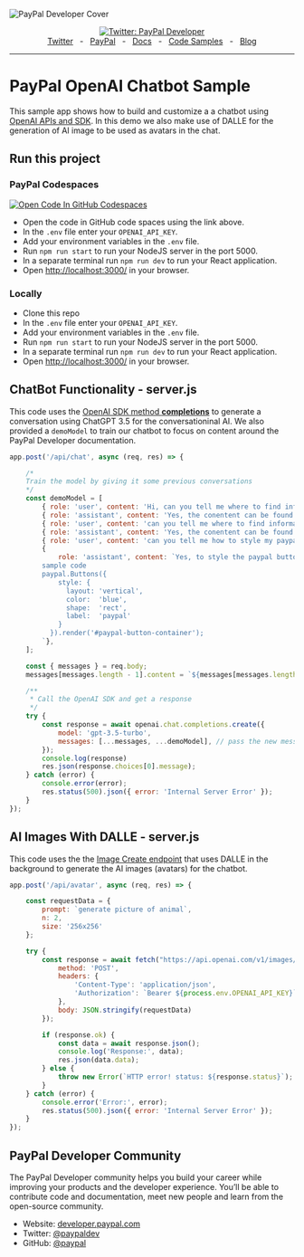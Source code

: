 ![PayPal Developer Cover](https://github.com/paypaldev/.github/blob/main/pp-cover.png)

<div align="center">
  <a href="https://twitter.com/paypaldev" target="_blank">
    <img alt="Twitter: PayPal Developer" src="https://img.shields.io/twitter/follow/paypaldev?style=social" />
  </a>
  <br />
  <a href="https://twitter.com/paypaldev" target="_blank">Twitter</a>
    <span>&nbsp;&nbsp;-&nbsp;&nbsp;</span>
  <a href="https://www.paypal.com/us/home" target="_blank">PayPal</a>
    <span>&nbsp;&nbsp;-&nbsp;&nbsp;</span>
  <a href="https://developer.paypal.com/home" target="_blank">Docs</a>
    <span>&nbsp;&nbsp;-&nbsp;&nbsp;</span>
  <a href="https://github.com/paypaldev" target="_blank">Code Samples</a>
    <span>&nbsp;&nbsp;-&nbsp;&nbsp;</span>
  <a href="https://dev.to/paypaldeveloper" target="_blank">Blog</a>
  <br />
  <hr />
</div>

# PayPal OpenAI Chatbot Sample

This sample app shows how to build and customize a a chatbot using [OpenAI APIs and SDK](https://platform.openai.com/docs/introduction). In this demo we also make use of DALLE for the generation of AI image to be used as avatars in the chat.

## Run this project

### PayPal Codespaces

[![Open Code In GitHub Codespaces](https://github.com/codespaces/badge.svg)](https://codespaces.new/paypaldev/PayPal-OpenAI-Chatbot-Sample)
- Open the code in GitHub code spaces using the link above.
- In the `.env` file enter your `OPENAI_API_KEY`.
- Add your environment variables in the `.env` file.
- Run `npm run start` to run your NodeJS server in the port 5000.
- In a separate terminal run `npm run dev` to run your React application.
- Open [http://localhost:3000/](http://localhost:3000/) in your browser.

### Locally

- Clone this repo
- In the `.env` file enter your `OPENAI_API_KEY`.
- Add your environment variables in the `.env` file.
- Run `npm run start` to run your NodeJS server in the port 5000.
- In a separate terminal run `npm run dev` to run your React application.
- Open [http://localhost:3000/](http://localhost:3000/) in your browser.

## ChatBot Functionality - server.js

This code uses the [OpenAI SDK method **completions**](https://platform.openai.com/docs/guides/gpt/chat-completions-api) to generate a conversation using ChatGPT 3.5 for the conversationinal AI. We also provided a `demoModel` to train our chatbot to focus on content around the PayPal Developer documentation.

```javascript
app.post('/api/chat', async (req, res) => {

    /*
    Train the model by giving it some previous conversations
    */
    const demoModel = [
        { role: 'user', content: 'Hi, can you tell me where to find information about the paypal javascript sdk?' },
        { role: 'assistant', content: 'Yes, the conentent can be found inside of this website https://developer.paypal.com/dashboard/' },
        { role: 'user', content: 'can you tell me where to find information about the paypal orders api?' },
        { role: 'assistant', content: 'Yes, the conentent can be found inside of this website https://developer.paypal.com/docs/api/orders/v2/#orders_create' },
        { role: 'user', content: 'can you tell me how to style my paypal buttons?' },
        {
            role: 'assistant', content: `Yes, to style the paypal buttons follow this guide https://developer.paypal.com/sdk/js/reference/#link-style and this
        sample code
        paypal.Buttons({
            style: {
              layout: 'vertical',
              color:  'blue',
              shape:  'rect',
              label:  'paypal'
            }
          }).render('#paypal-button-container');
        `},
    ];

    const { messages } = req.body;
    messages[messages.length - 1].content = `${messages[messages.length - 1].content}.`

    /**
     * Call the OpenAI SDK and get a response
     */
    try {
        const response = await openai.chat.completions.create({
            model: 'gpt-3.5-turbo',
            messages: [...messages, ...demoModel], // pass the new message and the previous messages
        });
        console.log(response)
        res.json(response.choices[0].message);
    } catch (error) {
        console.error(error);
        res.status(500).json({ error: 'Internal Server Error' });
    }
});
```

## AI Images With DALLE - server.js

This code uses the the [Image Create endpoint](https://platform.openai.com/docs/api-reference/images) that uses DALLE in the background to generate the AI images (avatars) for the chatbot.

```javascript
app.post('/api/avatar', async (req, res) => {

    const requestData = {
        prompt: `generate picture of animal`,
        n: 2,
        size: '256x256'
    };

    try {
        const response = await fetch("https://api.openai.com/v1/images/generations", {
            method: 'POST',
            headers: {
                'Content-Type': 'application/json',
                'Authorization': `Bearer ${process.env.OPENAI_API_KEY}`
            },
            body: JSON.stringify(requestData)
        });

        if (response.ok) {
            const data = await response.json();
            console.log('Response:', data);
            res.json(data.data);
        } else {
            throw new Error(`HTTP error! status: ${response.status}`);
        }
    } catch (error) {
        console.error('Error:', error);
        res.status(500).json({ error: 'Internal Server Error' });
    }
});
```


## PayPal Developer Community

The PayPal Developer community helps you build your career while improving your products and the developer experience. You’ll be able to contribute code and documentation, meet new people and learn from the open-source community.

- Website: [developer.paypal.com](https://developer.paypal.com)
- Twitter: [@paypaldev](https://twitter.com/paypaldev)
- GitHub: [@paypal](https://github.com/paypal)